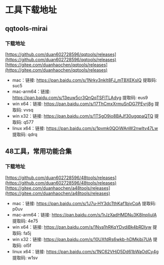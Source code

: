 # 工具下载地址

## qqtools-mirai

### 下载地址
[https://github.com/duan602728596/qqtools/releases](https://github.com/duan602728596/qqtools/releases)   
[https://gitee.com/duanhaochen/qqtools/releases](https://gitee.com/duanhaochen/qqtools/releases)
* mac：链接: https://pan.baidu.com/s/1Nrky3nkIt8FJ_mTBXEKsIQ 提取码: suc5
* mac-arm64：链接: https://pan.baidu.com/s/13euw5cr3QnQqTSFlTLAdyg 提取码: eus9
* win x64：链接: https://pan.baidu.com/s/17ThCmxXrmuSnDG7PEyrj8g 提取码: vvsq
* win x32：链接: https://pan.baidu.com/s/1TSgO9io8BAJf30ugqpaQTQ 提取码: q577
* linux x64：链接: https://pan.baidu.com/s/1pvmk0QOiWAnW2nwltv47Lw 提取码: qdrq

## 48工具，常用功能合集

### 下载地址
[https://github.com/duan602728596/48tools/releases](https://github.com/duan602728596/48tools/releases)   
[https://gitee.com/duanhaochen/a48tools/releases](https://gitee.com/duanhaochen/a48tools/releases)
* mac：链接: https://pan.baidu.com/s/1J7u-HY3dcTthKaf1bjvCqA 提取码: p0uv
* mac-arm64：链接: https://pan.baidu.com/s/1rJzXadHMDNu3K8InpliulA 提取码: 4e75
* win x64：链接: https://pan.baidu.com/s/1Nya1hRKqYDvdiBk4bRDIyw 提取码: fa5j
* win x32：链接: https://pan.baidu.com/s/10UXfdRs6wkb-hDMkjbj7UA 提取码: ol5f
* linux x64：链接: https://pan.baidu.com/s/1NC62VHjD5Dd61bWaOdCy4g 提取码: w1sv
